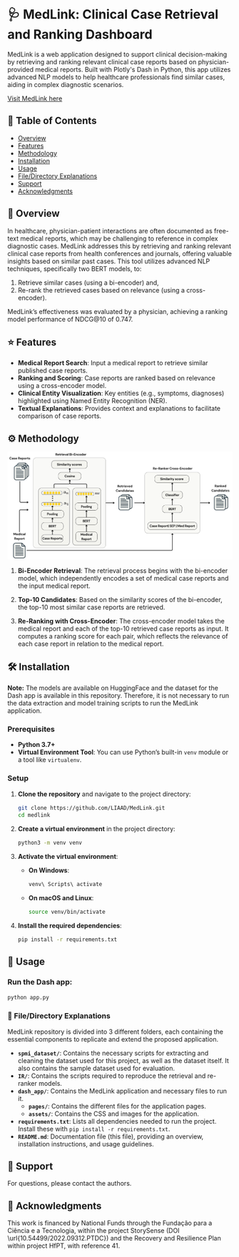 # 🩺 MedLink: Clinical Case Retrieval and Ranking Dashboard

MedLink is a web application designed to support clinical decision-making by retrieving and ranking relevant clinical case reports based on physician-provided medical reports. Built with Plotly's Dash in Python, this app utilizes advanced NLP models to help healthcare professionals find similar cases, aiding in complex diagnostic scenarios.

[Visit MedLink here](http://medlink.inesctec.pt)

## 📑 Table of Contents
- [Overview](#overview)
- [Features](#features)
- [Methodology](#methodology)
- [Installation](#installation)
- [Usage](#usage)
- [File/Directory Explanations](#file/directory-explanations)
- [Support](#support)
- [Acknowledgments](#acknowledgments)

## 📖 Overview

In healthcare, physician-patient interactions are often documented as free-text medical reports, which may be challenging to reference in complex diagnostic cases. MedLink addresses this by retrieving and ranking relevant clinical case reports from health conferences and journals, offering valuable insights based on similar past cases. This tool utilizes advanced NLP techniques, specifically two BERT models, to:
1. Retrieve similar cases (using a bi-encoder) and,
2. Re-rank the retrieved cases based on relevance (using a cross-encoder).

MedLink’s effectiveness was evaluated by a physician, achieving a ranking model performance of NDCG@10 of 0.747.

## ⭐ Features 

- **Medical Report Search**: Input a medical report to retrieve similar published case reports.
- **Ranking and Scoring**: Case reports are ranked based on relevance using a cross-encoder model.
- **Clinical Entity Visualization**: Key entities (e.g., symptoms, diagnoses) highlighted using Named Entity Recognition (NER).
- **Textual Explanations**: Provides context and explanations to facilitate comparison of case reports.

## ⚙️ Methodology



![image](https://github.com/LIAAD/MedLink/blob/main/MedLink-architecture.png)

1. **Bi-Encoder Retrieval**: The retrieval process begins with the bi-encoder model, which independently encodes a set of medical case reports and the input medical report.

2. **Top-10 Candidates**: Based on the similarity scores of the bi-encoder, the top-10 most similar case reports are retrieved.

3. **Re-Ranking with Cross-Encoder**: The cross-encoder model takes the medical report and each of the top-10 retrieved case reports as input. It computes a ranking score for each pair, which reflects the relevance of each case report in relation to the medical report.


## 🛠️ Installation

**Note:** The models are available on HuggingFace and the dataset for the Dash app is available in this repository. Therefore, it is not necessary to run the data extraction and model training scripts to run the MedLink application.

### Prerequisites
- **Python 3.7+**
- **Virtual Environment Tool**: You can use Python’s built-in `venv` module or a tool like `virtualenv`.

### Setup

1. **Clone the repository** and navigate to the project directory:

    ```bash
    git clone https://github.com/LIAAD/MedLink.git
    cd medlink
    ```

2. **Create a virtual environment** in the project directory:

    ```bash
    python3 -m venv venv
    ```

3. **Activate the virtual environment**:

    - **On Windows**:

      ```bash
      venv\ Scripts\ activate
      ```

    - **On macOS and Linux**:

      ```bash
      source venv/bin/activate
      ```

4. **Install the required dependencies**:

    ```bash
    pip install -r requirements.txt
    ```

## 🚀 Usage

### Run the Dash app:

```bash
python app.py
```


### 📂 File/Directory Explanations

MedLink repository is divided into 3 different folders, each containing the essential components to replicate and extend the proposed application.

- **`spmi_dataset/`**: Contains the necessary scripts for extracting and cleaning the dataset used for this project, as well as the dataset itself. It also contains the sample dataset used for evaluation.
- **`IR/`**: Contains the scripts required to reproduce the retrieval and re-ranker models.
- **`dash_app/`**: Contains the MedLink application and necessary files to run it.
  - **`pages/`**: Contains the different files for the application pages.
  - **`assets/`**: Contains the CSS and images for the application.
- **`requirements.txt`**: Lists all dependencies needed to run the project. Install these with `pip install -r requirements.txt`.
- **`README.md`**: Documentation file (this file), providing an overview, installation instructions, and usage guidelines.


## 💬 Support
For questions, please contact the authors.


##  🤝 Acknowledgments

This work is financed by National Funds through the Fundação para a Ciência e a Tecnologia, within the project StorySense (DOI \url{10.54499/2022.09312.PTDC}) and the Recovery and Resilience Plan within project HfPT, with reference 41.


